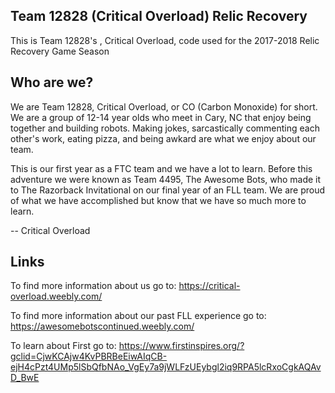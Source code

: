 ## Team 12828 (Critical Overload) Relic Recovery
This is Team 12828's , Critical Overload, code used for the 2017-2018 Relic Recovery Game Season

## Who are we?
We are Team 12828, Critical Overload, or CO (Carbon Monoxide) for short. We are a group of 12-14 year olds who meet in Cary, NC that enjoy being together and building robots. Making jokes, sarcastically commenting each other's work, eating pizza, and being awkard are what we enjoy about our team.

This is our first year as a FTC team and we have a lot to learn. Before this adventure we were known as Team 4495, The Awesome Bots, who made it to The Razorback Invitational on our final year of an FLL team. We are proud of what we have accomplished but know that we have so much more to learn.

--
Critical Overload


## Links
To find more information about us go to: https://critical-overload.weebly.com/

To find more information about our past FLL experience go to: https://awesomebotscontinued.weebly.com/

To learn about First go to: https://www.firstinspires.org/?gclid=CjwKCAjw4KvPBRBeEiwAIqCB-ejH4cPzt4UMp5lSbQfbNAo_VgEy7a9jWLFzUEybgl2iq9RPA5lcRxoCgkAQAvD_BwE
